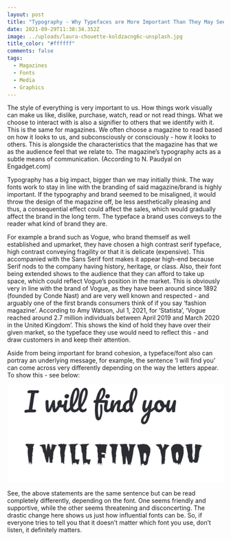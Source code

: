 ```yaml
---
layout: post
title: "Typography - Why Typefaces are More Important Than They May Seem "
date: 2021-09-29T11:38:34.352Z
image: ../uploads/laura-chouette-koldzacng6c-unsplash.jpg
title_color: "#ffffff"
comments: false
tags:
  - Magazines
  - Fonts
  - Media
  - Graphics
---
```

<!--StartFragment-->

The style of everything is very important to us. How things work visually can make us like, dislike, purchase, watch, read or not read things. What we choose to interact with is also a signifier to others that we identify with it. This is the same for magazines. We often choose a magazine to read based on how it looks to us, and subconsciously or consciously - how it looks to others. This is alongside the characteristics that the magazine has that we as the audience feel that we relate to. The magazine’s typography acts as a subtle means of communication. (According to [](https://www.engadget.com/about/editors/nabin-paudyal)N. Paudyal on Engadget.com) 

Typography has a big impact, bigger than we may initially think. The way fonts work to stay in line with the branding of said magazine/brand is highly important. If the typography and brand seemed to be misaligned, it would throw the design of the magazine off, be less aesthetically pleasing and thus, a consequential effect could affect the sales, which would gradually affect the brand in the long term. The typeface a brand uses conveys to the reader what kind of brand they are.

For example a brand such as Vogue, who brand themself as well established and upmarket, they have chosen a high contrast serif typeface, high contrast conveying fragility or that it is delicate (expensive). This accompanied with the Sans Serif font makes it appear high-end because Serif nods to the company having history, heritage, or class. Also, their font being extended shows to the audience that they can afford to take up space, which could reflect Vogue’s position in the market. This is obviously very in line with the brand of Vogue, as they have been around since 1892 (founded by Conde Nast) and are very well known and respected - and arguably one of the first brands consumers think of if you say ‘fashion magazine’. According to Amy Watson, Jul 1, 2021, for ‘Statista’, ‘Vogue reached around 2.7 million individuals between April 2019 and March 2020 in the United Kingdom’. This shows the kind of hold they have over their given market, so the typeface they use would need to reflect this - and draw customers in and keep their attention. 

Aside from being important for brand cohesion, a typeface/font also can portray an underlying message, for example, the sentence ‘I will find you’ can come across very differently depending on the way the letters appear. To show this - see below:

![Text saying 'I will find you' twice, the first in one font which looks friendly with a soft edged, bouncy look to it, and the other looking scary/disconcerting like it's from a horror movie](../uploads/capture-find-you.png)

See, the above statements are the same sentence but can be read completely differently, depending on the font. One seems friendly and supportive, while the other seems threatening and disconcerting. The drastic change here shows us just how influential fonts can be. So, if everyone tries to tell you that it doesn’t matter which font you use, don’t listen, it definitely matters.

<!--EndFragment-->